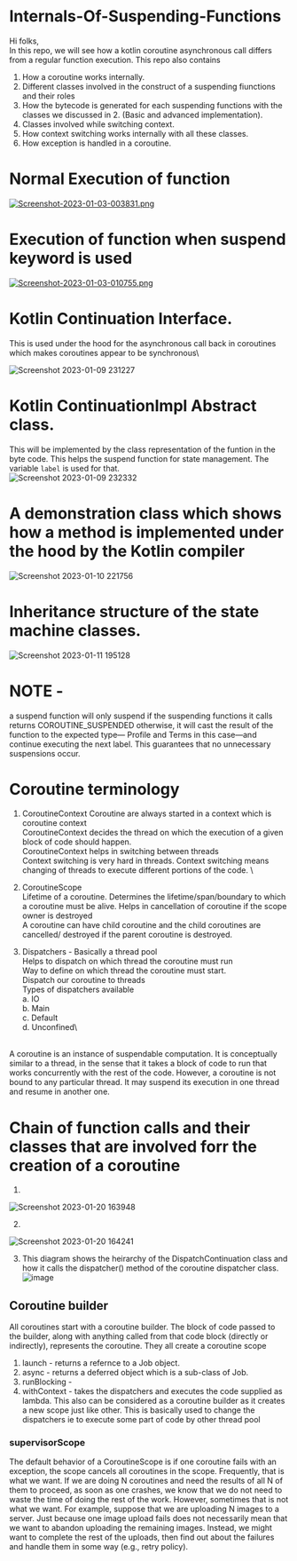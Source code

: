 # Internals-Of-Suspending-Functions

Hi folks,\
In this repo, we will see how a kotlin coroutine asynchronous call differs from a regular function execution.
This repo also contains
1. How a coroutine works internally.
2. Different classes involved in the construct of a suspending fiunctions and their roles
3. How the bytecode is generated for each suspending functions with the classes we discussed in 2. (Basic and advanced implementation).
4. Classes involved while switching context.
5. How context switching works internally with all these classes.
6. How exception is handled in a coroutine.



# Normal Execution of function

[![Screenshot-2023-01-03-003831.png](https://i.postimg.cc/TYSCcwyz/Screenshot-2023-01-03-003831.png)](https://postimg.cc/Mv776zm5)

# Execution of function when suspend keyword is used

[![Screenshot-2023-01-03-010755.png](https://i.postimg.cc/7Y0MkNtL/Screenshot-2023-01-03-010755.png)](https://postimg.cc/KRcg7t2X)

# Kotlin Continuation Interface.
This is used under the hood for the asynchronous call back in coroutines which makes coroutines appear to be synchronous\

![Screenshot 2023-01-09 231227](https://user-images.githubusercontent.com/58071934/211372875-77952cdd-c644-407c-b638-ef541b59d533.png)


# Kotlin ContinuationImpl Abstract class.
This will be implemented by the class representation of the funtion in the byte code. This helps the suspend function for state management. The variable `label` is used for that.\
![Screenshot 2023-01-09 232332](https://user-images.githubusercontent.com/58071934/211375205-0246326c-a27a-4392-b5d2-0ef95bda8ebd.png)


# A demonstration class which shows how a method is implemented under the hood by the Kotlin compiler
![Screenshot 2023-01-10 221756](https://user-images.githubusercontent.com/58071934/211612715-f7a80673-4332-409b-93f9-6f099e204561.png)


# Inheritance structure of the state machine classes.
![Screenshot 2023-01-11 195128](https://user-images.githubusercontent.com/58071934/211830124-0ed250d1-0adc-42de-b3b2-caa1350bfc32.png)

# NOTE - 
a suspend function will only suspend if the suspending functions it calls returns COROUTINE_SUSPENDED otherwise, it will cast the result of the function to the expected type— Profile and Terms in this case—and continue executing the next label. This guarantees that no unnecessary suspensions occur.


# Coroutine terminology
1. CoroutineContext
Coroutine are always started in a context which is coroutine context\
CoroutineContext decides the thread on which the execution of a given block of code should happen.\
CoroutineContext helps in switching between threads\
Context switching is very hard in threads. Context switching means changing of threads to execute different portions of the code. \


2. CoroutineScope\
Lifetime of a coroutine. Determines the lifetime/span/boundary to which a coroutine must be alive. Helps in cancellation of coroutine if the scope owner is destroyed\
A coroutine can have child coroutine and the child coroutines are cancelled/ destroyed if the parent coroutine is destroyed.

3. Dispatchers - Basically a thread pool \
Helps to dispatch on which thread the coroutine must run \
Way to define on which thread the coroutine must start. \
Dispatch our coroutine to threads\
Types of dispatchers available \
    a. IO\
    b. Main\
    c. Default\
    d. Unconfined\

\
A coroutine is an instance of suspendable computation. It is conceptually similar to a thread, in the sense that it takes a block of code to run that works concurrently with the rest of the code. However, a coroutine is not bound to any particular thread. It may suspend its execution in one thread and resume in another one.


# Chain of function calls and their classes that are involved forr the creation of a coroutine
1. 
![Screenshot 2023-01-20 163948](https://user-images.githubusercontent.com/58071934/213681739-25d75835-4ca8-44d2-b1a6-a411e759c6e4.png)

2. 
![Screenshot 2023-01-20 164241](https://user-images.githubusercontent.com/58071934/213682195-98abd9ce-ebbd-4384-95ce-572136c706f9.png)

3. This diagram shows the heirarchy of the DispatchContinuation class and how it calls the dispatcher() method of the coroutine dispatcher class.
![image](https://user-images.githubusercontent.com/58071934/213872165-7cee3fc6-9414-4963-a301-d468c551c44e.png)


## Coroutine builder
All coroutines start with a coroutine builder. The block of code passed to the builder,
along with anything called from that code block (directly or indirectly), represents the coroutine. They all create a coroutine scope

1. launch - returns a refernce to a Job object.
2. async - returns a deferred object which is a sub-class of Job.
3. runBlocking - 
4. withContext - takes the dispatchers and executes the code supplied as lambda. This also can be considered as a coroutine builder as it creates a new scope just like other. This is basically used to change the dispatchers ie to execute some part of code by other thread pool

### supervisorScope
The default behavior of a CoroutineScope is if one coroutine fails with an exception,
the scope cancels all coroutines in the scope. Frequently, that is what we want. If we
are doing N coroutines and need the results of all N of them to proceed, as soon as
one crashes, we know that we do not need to waste the time of doing the rest of the
work. However, sometimes that is not what we want. For example, suppose that we are
uploading N images to a server. Just because one image upload fails does not
necessarily mean that we want to abandon uploading the remaining images. Instead,
we might want to complete the rest of the uploads, then find out about the failures
and handle them in some way (e.g., retry policy).



